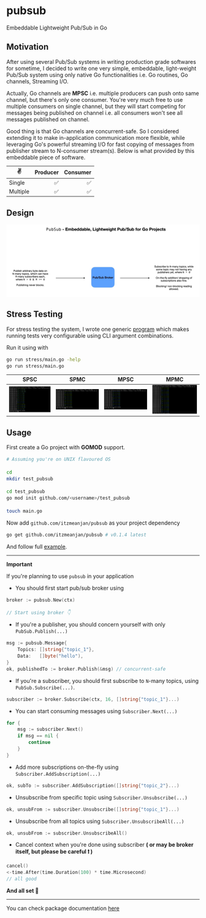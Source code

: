 # pubsub
Embeddable Lightweight Pub/Sub in Go

## Motivation

After using several Pub/Sub systems in writing production grade softwares for sometime, I decided to write one very simple, embeddable, light-weight Pub/Sub system using only native Go functionalities i.e. Go routines, Go channels, Streaming I/O.

Actually, Go channels are **MPSC** i.e. multiple producers can push onto same channel, but there's only one consumer. You're very much free to use multiple consumers on single channel, but they will start competing for messages being published on channel i.e. all consumers won't see all messages published on channel.

Good thing is that Go channels are concurrent-safe. So I considered extending it to make in-application communication more flexible, while leveraging Go's powerful streaming I/O for fast copying of messages from publisher stream to N-consumer stream(s). Below is what provided by this embeddable piece of software.

✌️ | Producer | Consumer
--- | --: | --:
Single | ✅ | ✅
Multiple | ✅ | ✅

## Design

![architecture](./sc/architecture.jpg)

## Stress Testing

For stress testing the system, I wrote one generic [program](./stress) which makes running tests very configurable using CLI argument combinations.

Run it using with

```bash
go run stress/main.go -help
go run stress/main.go
```

SPSC | SPMC | MPSC | MPMC
--- | --- | --- | ---
![spsc](./sc/spsc.png) | ![spmc](./sc/spmc.png) | ![mpsc](./sc/mpsc.png) | ![mpmc](./sc/mpmc.png)

## Usage

First create a Go project with **GOMOD** support.

```bash
# Assuming you're on UNIX flavoured OS

cd
mkdir test_pubsub

cd test_pubsub
go mod init github.com/<username>/test_pubsub

touch main.go
```

Now add `github.com/itzmeanjan/pubsub` as your project dependency

```bash
go get github.com/itzmeanjan/pubsub # v0.1.4 latest
```

And follow full [example](./example/main.go).

---

**Important**

If you're planning to use `pubsub` in your application

- You should first start pub/sub broker using

```go
broker := pubsub.New(ctx)

// Start using broker 👇
```

- If you're a publisher, you should concern yourself with only `PubSub.Publish(...)`

```go
msg := pubsub.Message{
    Topics: []string{"topic_1"},
    Data:   []byte("hello"),
}
ok, publishedTo := broker.Publish(&msg) // concurrent-safe
```

- If you're a subscriber, you should first subscribe to `N`-many topics, using `PubSub.Subscribe(...)`. 

```go
subscriber := broker.Subscribe(ctx, 16, []string{"topic_1"}...)
```

- You can start consuming messages using `Subscriber.Next(...)`

```go
for {
    msg := subscriber.Next()
    if msg == nil {
        continue
    }
}
```

- Add more subscriptions on-the-fly using `Subscriber.AddSubscription(...)`

```go
ok, subTo := subscriber.AddSubscription([]string{"topic_2"}...)
```

- Unsubscribe from specific topic using `Subscriber.Unsubscribe(...)`

```go
ok, unsubFrom := subscriber.Unsubscribe([]string{"topic_1"}...)
```

- Unsubscribe from all topics using `Subscriber.UnsubscribeAll(...)`

```go
ok, unsubFrom := subscriber.UnsubscribeAll()
```

- Cancel context when you're done using subscriber **( or may be broker itself, but please be careful ❗️ )**

```go
cancel()
<-time.After(time.Duration(100) * time.Microsecond)
// all good
```

**And all set 🚀**

---

You can check package documentation [here](https://pkg.go.dev/github.com/itzmeanjan/pubsub)
